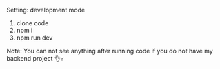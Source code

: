 Setting: development mode
1. clone code
2. npm i
4. npm run dev

Note: You can not see anything after running code if you do not have my backend project 👌💀
